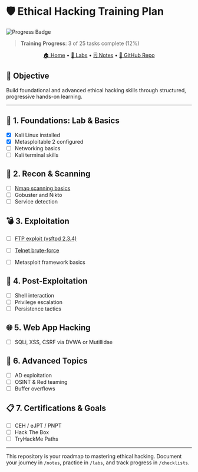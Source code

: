 # 🛡️ Ethical Hacking Training Plan

![Progress Badge](https://img.shields.io/badge/Progress-12%25-brightgreen)
> **Training Progress**: 3 of 25 tasks complete (12%)

<p align="center">
  <a href="./README.md">🏠 Home</a> •
  <a href="./labs/">🧪 Labs</a> •
  <a href="./notes/">🗒️ Notes</a> •
  <a href="https://github.com/5k4rch3r85/ethical-hacking-roadmap">🔗 GitHub Repo</a>
</p>

## 🎯 Objective
Build foundational and advanced ethical hacking skills through structured, progressive hands-on learning.

---

## 🧱 1. Foundations: Lab & Basics
- [x] Kali Linux installed
- [x] Metasploitable 2 configured
- [ ] Networking basics
- [ ] Kali terminal skills

## 🔧 2. Recon & Scanning
- [ ] [Nmap scanning basics](labs/nmap-basics.md)
- [ ] Gobuster and Nikto
- [ ] Service detection

## 💣 3. Exploitation
- [ ] [FTP exploit (vsftpd 2.3.4)](labs/ftp-vsftpd.md)
- [ ] [Telnet brute-force](labs/telnet-login.md)
- [ ] Metasploit framework basics


## 🧬 4. Post-Exploitation
- [ ] Shell interaction
- [ ] Privilege escalation
- [ ] Persistence tactics

## 🌐 5. Web App Hacking
- [ ] SQLi, XSS, CSRF via DVWA or Mutillidae

## 🧠 6. Advanced Topics
- [ ] AD exploitation
- [ ] OSINT & Red teaming
- [ ] Buffer overflows

## 📋 7. Certifications & Goals
- [ ] CEH / eJPT / PNPT
- [ ] Hack The Box
- [ ] TryHackMe Paths

---
This repository is your roadmap to mastering ethical hacking. Document your journey in `/notes`, practice in `/labs`, and track progress in `/checklists`.
